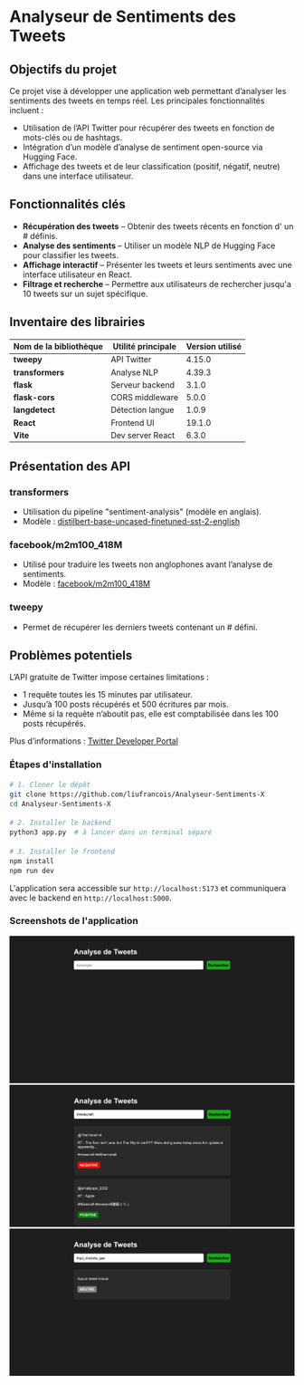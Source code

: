 # Analyseur de Sentiments des Tweets

## Objectifs du projet

Ce projet vise à développer une application web permettant d’analyser les sentiments des tweets en temps réel. Les principales fonctionnalités incluent :

- Utilisation de l’API Twitter pour récupérer des tweets en fonction de mots-clés ou de hashtags.
- Intégration d’un modèle d’analyse de sentiment open-source via Hugging Face.
- Affichage des tweets et de leur classification (positif, négatif, neutre) dans une interface utilisateur.

## Fonctionnalités clés

- **Récupération des tweets** – Obtenir des tweets récents en fonction d' un # définis.
- **Analyse des sentiments** – Utiliser un modèle NLP de Hugging Face pour classifier les tweets.
- **Affichage interactif** – Présenter les tweets et leurs sentiments avec une interface utilisateur en React.
- **Filtrage et recherche** – Permettre aux utilisateurs de rechercher jusqu'a 10 tweets sur un sujet spécifique.

## Inventaire des librairies

| Nom de la bibliothèque | Utilité principale | Version utilisé |
|------------------------|--------------------|----------------------|
| **tweepy**             | API Twitter        | 4.15.0 |
| **transformers**       | Analyse NLP        | 4.39.3 |
| **flask**              | Serveur backend    | 3.1.0 |
| **flask-cors**         | CORS middleware    | 5.0.0 |
| **langdetect**         | Détection langue   | 1.0.9 |
| **React**              | Frontend UI        | 19.1.0 |
| **Vite**               | Dev server React   | 6.3.0 |

## Présentation des API

### transformers

- Utilisation du pipeline "sentiment-analysis" (modèle en anglais).
- Modèle : [distilbert-base-uncased-finetuned-sst-2-english](https://huggingface.co/distilbert/distilbert-base-uncased-finetuned-sst-2-english)

### facebook/m2m100_418M

- Utilisé pour traduire les tweets non anglophones avant l’analyse de sentiments.
- Modèle : [facebook/m2m100_418M](https://huggingface.co/facebook/m2m100_418M)

### tweepy

- Permet de récupérer les derniers tweets contenant un # défini.

## Problèmes potentiels

L’API gratuite de Twitter impose certaines limitations :

- 1 requête toutes les 15 minutes par utilisateur.
- Jusqu’à 100 posts récupérés et 500 écritures par mois.
- Même si la requête n’aboutit pas, elle est comptabilisée dans les 100 posts récupérés.

Plus d’informations : [Twitter Developer Portal](https://developer.x.com/en/portal/products)

### Étapes d'installation

```bash
# 1. Cloner le dépôt
git clone https://github.com/liufrancois/Analyseur-Sentiments-X
cd Analyseur-Sentiments-X

# 2. Installer le backend
python3 app.py  # à lancer dans un terminal séparé

# 3. Installer le frontend
npm install
npm run dev
```

L'application sera accessible sur `http://localhost:5173` et communiquera avec le backend en `http://localhost:5000`.


### Screenshots de l'application

![Aperçu de l'application](./screenshots/interface0.png)
![Aperçu de l'application](./screenshots/interface1.png)
![Aperçu de l'application](./screenshots/interface2.png)


